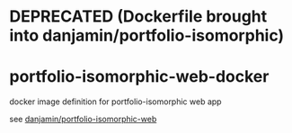 # DEPRECATED (Dockerfile brought into danjamin/portfolio-isomorphic)

# portfolio-isomorphic-web-docker

docker image definition for portfolio-isomorphic web app

see [danjamin/portfolio-isomorphic-web](https://hub.docker.com/r/danjamin/portfolio-isomorphic-web/)
